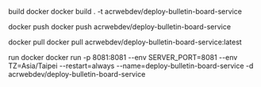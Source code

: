 build docker docker build . -t acrwebdev/deploy-bulletin-board-service

docker push docker push acrwebdev/deploy-bulletin-board-service

docker pull docker pull acrwebdev/deploy-bulletin-board-service:latest

run docker docker run -p 8081:8081 --env SERVER_PORT=8081 --env TZ=Asia/Taipei --restart=always --name=deploy-bulletin-board-service -d acrwebdev/deploy-bulletin-board-service
